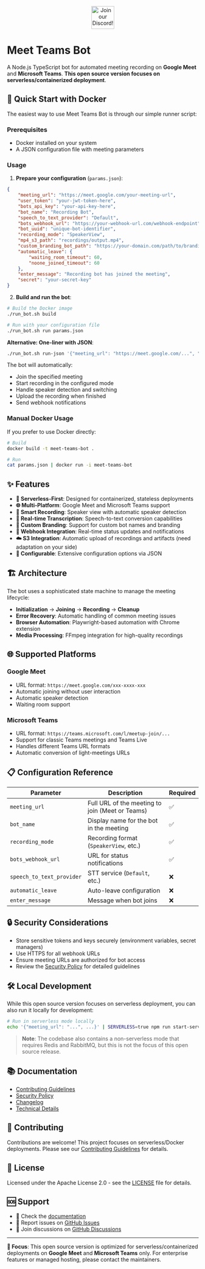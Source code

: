 <p align="center"><a href="https://discord.com/invite/dsvFgDTr6c"><img height="60px" src="https://user-images.githubusercontent.com/31022056/158916278-4504b838-7ecb-4ab9-a900-7dc002aade78.png" alt="Join our Discord!"></a>

# Meet Teams Bot

A Node.js TypeScript bot for automated meeting recording on **Google Meet** and **Microsoft Teams**. **This open source version focuses on serverless/containerized deployment**.

## 🚀 Quick Start with Docker

The easiest way to use Meet Teams Bot is through our simple runner script:

### Prerequisites
- Docker installed on your system
- A JSON configuration file with meeting parameters

### Usage

1. **Prepare your configuration** (`params.json`):
```json
{
    "meeting_url": "https://meet.google.com/your-meeting-url",
    "user_token": "your-jwt-token-here",
    "bots_api_key": "your-api-key-here", 
    "bot_name": "Recording Bot",
    "speech_to_text_provider": "Default",
    "bots_webhook_url": "https://your-webhook-url.com/webhook-endpoint",
    "bot_uuid": "unique-bot-identifier",
    "recording_mode": "SpeakerView",
    "mp4_s3_path": "recordings/output.mp4",
    "custom_branding_bot_path": "https://your-domain.com/path/to/branding-image.jpg",
    "automatic_leave": {
        "waiting_room_timeout": 60,
        "noone_joined_timeout": 60
    },
    "enter_message": "Recording bot has joined the meeting",
    "secret": "your-secret-key"
}
```

2. **Build and run the bot**:
```bash
# Build the Docker image
./run_bot.sh build

# Run with your configuration file
./run_bot.sh run params.json
```

**Alternative: One-liner with JSON**:
```bash
./run_bot.sh run-json '{"meeting_url": "https://meet.google.com/...", "bot_name": "My Bot", ...}'
```

The bot will automatically:
- Join the specified meeting
- Start recording in the configured mode
- Handle speaker detection and switching
- Upload the recording when finished
- Send webhook notifications

### Manual Docker Usage

If you prefer to use Docker directly:

```bash
# Build
docker build -t meet-teams-bot .

# Run
cat params.json | docker run -i meet-teams-bot
```

## ✨ Features

- **🎯 Serverless-First**: Designed for containerized, stateless deployments
- **🌐 Multi-Platform**: Google Meet and Microsoft Teams support
- **🎥 Smart Recording**: Speaker view with automatic speaker detection
- **💬 Real-time Transcription**: Speech-to-text conversion capabilities  
- **🎨 Custom Branding**: Support for custom bot names and branding
- **📡 Webhook Integration**: Real-time status updates and notifications
- **☁️ S3 Integration**: Automatic upload of recordings and artifacts (need adaptation on your side)
- **🔧 Configurable**: Extensive configuration options via JSON 

## 🏗️ Architecture

The bot uses a sophisticated state machine to manage the meeting lifecycle:

- **Initialization** → **Joining** → **Recording** → **Cleanup**
- **Error Recovery**: Automatic handling of common meeting issues
- **Browser Automation**: Playwright-based automation with Chrome extension
- **Media Processing**: FFmpeg integration for high-quality recordings

## 🌐 Supported Platforms

### Google Meet
- URL format: `https://meet.google.com/xxx-xxxx-xxx`
- Automatic joining without user interaction
- Automatic speaker detection
- Waiting room support

### Microsoft Teams
- URL format: `https://teams.microsoft.com/l/meetup-join/...`
- Support for classic Teams meetings and Teams Live
- Handles different Teams URL formats
- Automatic conversion of light-meetings URLs

## 📋 Configuration Reference

| Parameter | Description | Required |
|-----------|-------------|----------|
| `meeting_url` | Full URL of the meeting to join (Meet or Teams) | ✅ |
| `bot_name` | Display name for the bot in the meeting | ✅ |
| `recording_mode` | Recording format (`SpeakerView`, etc.) | ✅ |
| `bots_webhook_url` | URL for status notifications | ✅ |
| `speech_to_text_provider` | STT service (`Default`, etc.) | ❌ |
| `automatic_leave` | Auto-leave configuration | ❌ |
| `enter_message` | Message when bot joins | ❌ |

## 🔒 Security Considerations

- Store sensitive tokens and keys securely (environment variables, secret managers)
- Use HTTPS for all webhook URLs
- Ensure meeting URLs are authorized for bot access
- Review the [Security Policy](SECURITY.md) for detailed guidelines

## 🛠️ Local Development

While this open source version focuses on serverless deployment, you can also run it locally for development:

```bash
# Run in serverless mode locally
echo '{"meeting_url": "...", ...}' | SERVERLESS=true npm run start-serverless
```

> **Note**: The codebase also contains a non-serverless mode that requires Redis and RabbitMQ, but this is not the focus of this open source release.

## 📚 Documentation

- [Contributing Guidelines](CONTRIBUTING.md)
- [Security Policy](SECURITY.md) 
- [Changelog](CHANGELOG.md)
- [Technical Details](recording_server/README.md)

## 🤝 Contributing

Contributions are welcome! This project focuses on serverless/Docker deployments. Please see our [Contributing Guidelines](CONTRIBUTING.md) for details.

## 📄 License

Licensed under the Apache License 2.0 - see the [LICENSE](recording_server/LICENSE) file for details.

## 🆘 Support

- 📖 Check the [documentation](recording_server/README.md)
- 🐛 Report issues on [GitHub Issues](https://github.com/yourusername/meet-teams-bot/issues)
- 💬 Join discussions on [GitHub Discussions](https://github.com/yourusername/meet-teams-bot/discussions)

---

**🎯 Focus**: This open source version is optimized for serverless/containerized deployments on **Google Meet** and **Microsoft Teams** only. For enterprise features or managed hosting, please contact the maintainers.
